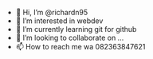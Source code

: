 - 👋 Hi, I’m @richardn95
- 👀 I’m interested in webdev
- 🌱 I’m currently learning git for github
- 💞️ I’m looking to collaborate on ...
- 📫 How to reach me wa 082363847621

<!---
richardn95/richardn95 is a ✨ special ✨ repository because its `README.md` (this file) appears on your GitHub profile.
You can click the Preview link to take a look at your changes.
--->
